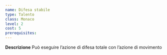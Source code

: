 ```yaml
---
name: Difesa stabile
type: Talento
class: Monaco
level: 2
cost: 5
prerequisites: 
---
```


**Descrizione**
Può eseguire l’azione di difesa totale con l’azione di movimento